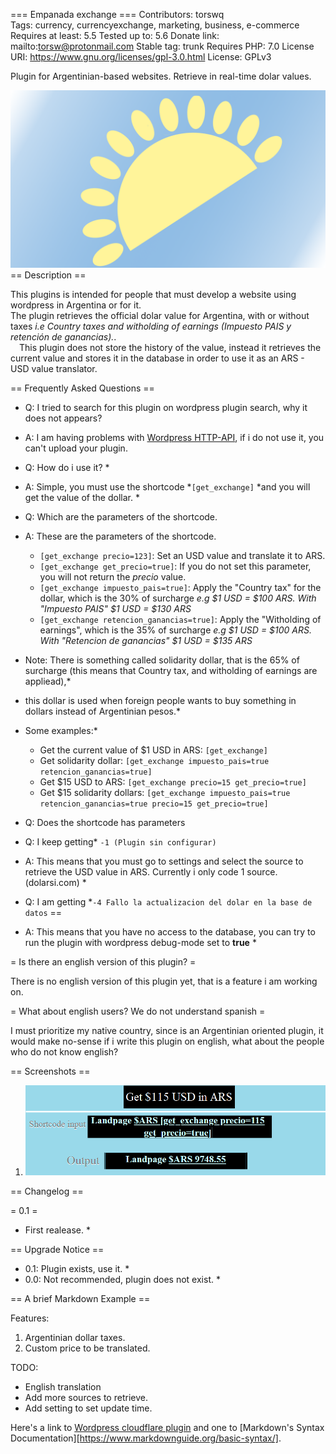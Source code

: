 === Empanada exchange ===
Contributors: torswq	
Tags: currency, currencyexchange, marketing, business, e-commerce
Requires at least: 5.5
Tested up to: 5.6
Donate link: mailto:torsw@protonmail.com
Stable tag: trunk
Requires PHP: 7.0
License URI: https://www.gnu.org/licenses/gpl-3.0.html
License: GPLv3

Plugin for Argentinian-based websites. Retrieve in real-time dolar values.

![Empanada exchange logo](assets/empanada_exchange_iso-720p.png)
== Description ==

This plugins is intended for people that must develop a website using wordpress in Argentina or for it.  
The plugin retrieves the official dolar value for Argentina, with or without taxes 
*i.e Country taxes and witholding of earnings (Impuesto PAIS y retención de ganancias).*.  
&emsp;This plugin does not store the history of the value, instead it retrieves the current value and stores it 
in the database in order to use it as an ARS - USD value translator.


== Frequently Asked Questions ==

* Q: I tried to search for this plugin on wordpress plugin search, why it does not appears?
* A: I am having problems with [Wordpress HTTP-API](https://developer.wordpress.org/plugins/http-api/), if i do not use it, you can't upload your plugin.
* Q: How do i use it? *
* A: Simple, you must use the shortcode *`[get_exchange]` *and you will get the value of the dollar. *

* Q: Which are the parameters of the shortcode.
* A: These are the parameters of the shortcode.
	- `[get_exchange precio=123]`: Set an USD value and translate it to ARS.
	- `[get_exchange get_precio=true]`: If you do not set this parameter, you will not return the *precio* value.
	- `[get_exchange impuesto_pais=true]`: Apply the "Country tax" for the dollar, which is the 30% of surcharge *e.g $1 USD = $100 ARS. With "Impuesto PAIS" $1 USD = $130 ARS*
	- `[get_exchange retencion_ganancias=true]`: Apply the "Witholding of earnings", which is the 35% of surcharge *e.g $1 USD = $100 ARS. With "Retencion de ganancias" $1 USD = $135 ARS*
* Note: There is something called solidarity dollar, that is the 65% of surcharge (this means that Country tax, and witholding of earnings are appliead),*
* this dollar is used when foreign people wants to buy something in dollars instead of Argentinian pesos.*
* Some examples:*
	- Get the current value of $1 USD in ARS: `[get_exchange]`
	- Get solidarity dollar: `[get_exchange impuesto_pais=true retencion_ganancias=true]`
	- Get $15 USD to ARS: `[get_exchange precio=15 get_precio=true]`
	- Get $15 solidarity dollars: `[get_exchange impuesto_pais=true retencion_ganancias=true precio=15 get_precio=true]`

* Q: Does the shortcode has parameters
* Q: I keep getting* `-1 (Plugin sin configurar)`
* A: This means that you must go to settings and select the source to retrieve the USD value in ARS. Currently i only code 1 source. (dolarsi.com) *

* Q: I am getting *`-4 Fallo la actualizacion del dolar en la base de datos` ==
* A: This means that you have no access to the database, you can try to run the plugin with wordpress debug-mode set to **true** *

= Is there an english version of this plugin? =

There is no english version of this plugin yet, that is a feature i am working on.

= What about english users? We do not understand spanish =

I must prioritize my native country, since is an Argentinian oriented plugin, it would make no-sense if i write this plugin on english, 
what about the people who do not know english?

== Screenshots ==

1. ![Example number one on how to use this plugin](assets/screenshot-1.png)

== Changelog ==

= 0.1 =
* First realease. *

== Upgrade Notice ==
* 0.1: Plugin exists, use it. *
* 0.0: Not recommended, plugin does not exist. *

== A brief Markdown Example ==

Features:

1. Argentinian dollar taxes.
2. Custom price to be translated.

TODO:

* English translation
* Add more sources to retrieve.
* Add setting to set update time.

Here's a link to [Wordpress cloudflare plugin](https://wordpress.org/plugins/cloudflare/) and one to [Markdown's Syntax Documentation][https://www.markdownguide.org/basic-syntax/].

[markdown syntax]: https://daringfireball.net/projects/markdown/syntax

